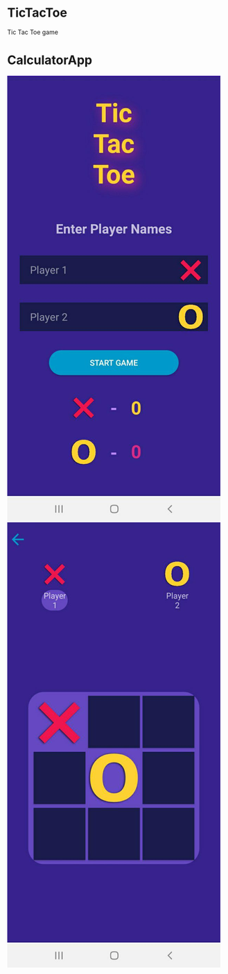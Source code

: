 # TicTacToe
Tic Tac Toe game

# CalculatorApp

 ![ur](https://github.com/goodluck3301/TicTacToe/blob/master/photo_2022-03-13_20-00-57.jpg)
 ![ur](https://github.com/goodluck3301/TicTacToe/blob/master/photo_2022-03-13_20-01-01.jpg)
